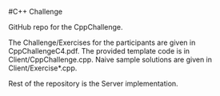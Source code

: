 #C++ Challenge

GitHub repo for the CppChallenge.

The Challenge/Exercises for the participants are given in CppChallengeC4.pdf.
The provided template code is in Client/CppChallenge.cpp. 
Naive sample solutions are given in Client/Exercise*.cpp.

Rest of the repository is the Server implementation.







